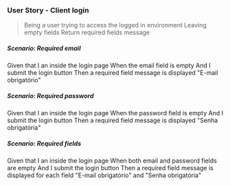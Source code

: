 ### User Story - Client login

> Being a user trying to access the logged in environment
> Leaving empty fields
> Return required fields message

##### Scenario: Required email

Given that I an inside the login page
When the email field is empty
And I submit the login button
Then a required field message is displayed
"E-mail obrigatório"

##### Scenario: Required password

Given that I an inside the login page
When the password field is empty
And I submit the login button
Then a required field message is displayed
"Senha obrigatória"

##### Scenario: Required fields

Given that I an inside the login page
When both email and password fields are empty
And I submit the login button
Then a required field message is displayed for each field
"E-mail obrigatório" and "Senha obrigatória"
